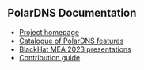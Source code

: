 ## PolarDNS Documentation

- [Project homepage](/README.md)
- [Catalogue of PolarDNS features](/docs/catalogue/Readme.md)
- [BlackHat MEA 2023 presentations](/docs/pptx/)
- [Contribution guide](/CONTRIBUTING.md)
